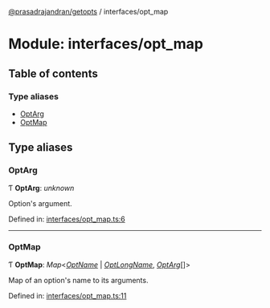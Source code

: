[@prasadrajandran/getopts](../README.md) / interfaces/opt_map

# Module: interfaces/opt_map

## Table of contents

### Type aliases

- [OptArg](interfaces_opt_map.md#optarg)
- [OptMap](interfaces_opt_map.md#optmap)

## Type aliases

### OptArg

Ƭ **OptArg**: _unknown_

Option's argument.

Defined in: [interfaces/opt_map.ts:6](https://github.com/prasadrajandran/ngetopts/blob/bd18eb5/src/interfaces/opt_map.ts#L6)

---

### OptMap

Ƭ **OptMap**: _Map_<[_OptName_](interfaces_config.md#optname) \| [_OptLongName_](interfaces_config.md#optlongname), [_OptArg_](interfaces_opt_map.md#optarg)[]\>

Map of an option's name to its arguments.

Defined in: [interfaces/opt_map.ts:11](https://github.com/prasadrajandran/ngetopts/blob/bd18eb5/src/interfaces/opt_map.ts#L11)
